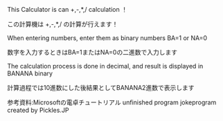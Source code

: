 This Calculator is can +,-,*,/ calculation ！

この計算機は +,-,*,/ の計算が行えます！

When entering numbers, enter them as binary numbers BA=1 or NA=0

数字を入力するときはBA=1またはNA=0の二進数で入力します

The calculation process is done in decimal, and result is displayed in BANANA binary

計算過程では10進数にした後結果としてBANANA2進数で表示します


参考資料:Microsoftの電卓チュートリアル
unfinished program jokeprogram created by Pickles.JP

